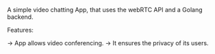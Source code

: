A simple video chatting App, that uses the webRTC API and a Golang backend.


Features:

-> App allows video conferencing.
-> It ensures the privacy of its users.
